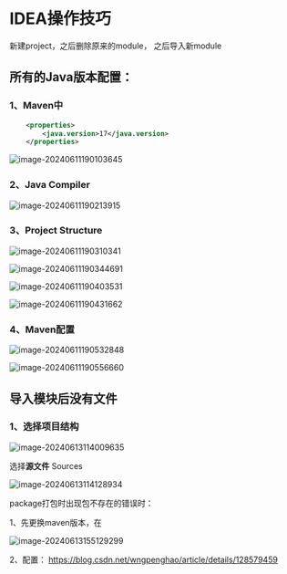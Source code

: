 # IDEA操作技巧

新建project，之后删除原来的module， 之后导入新module

## 所有的Java版本配置：

### 1、Maven中

```xml
    <properties>
        <java.version>17</java.version>
    </properties>
```

![image-20240611190103645](https://cdn.jsdelivr.net/gh/kennems/blog-image/image-20240611190103645.png)

### 2、Java Compiler

![image-20240611190213915](https://cdn.jsdelivr.net/gh/kennems/blog-image/image-20240611190213915.png)

### 3、Project Structure

![image-20240611190310341](https://cdn.jsdelivr.net/gh/kennems/blog-image/image-20240611190310341.png)

![image-20240611190344691](https://cdn.jsdelivr.net/gh/kennems/blog-image/image-20240611190344691.png)

![image-20240611190403531](https://cdn.jsdelivr.net/gh/kennems/blog-image/image-20240611190403531.png)

![image-20240611190431662](https://cdn.jsdelivr.net/gh/kennems/blog-image/image-20240611190431662.png)

### 4、Maven配置

![image-20240611190532848](https://cdn.jsdelivr.net/gh/kennems/blog-image/image-20240611190532848.png)

![image-20240611190556660](https://cdn.jsdelivr.net/gh/kennems/blog-image/image-20240611190556660.png)



## 导入模块后没有文件

### 1、选择项目结构

![image-20240613114009635](https://cdn.jsdelivr.net/gh/kennems/blog-image/image-20240613114009635.png)

选择**源文件** Sources 

![image-20240613114128934](https://cdn.jsdelivr.net/gh/kennems/blog-image/image-20240613114128934.png)





package打包时出现包不存在的错误时：

1、先更换maven版本，在

![image-20240613155129299](https://cdn.jsdelivr.net/gh/kennems/blog-image/image-20240613155129299.png)

2、配置： https://blog.csdn.net/wngpenghao/article/details/128579459